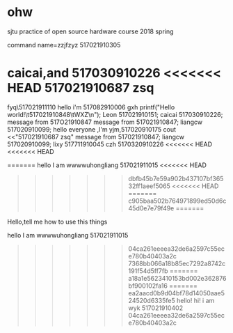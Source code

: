 # ohw
sjtu practice of open source hardware course 2018 spring

command
name=zzjfzyz
517021910305


caicai,and 517030910226
<<<<<<< HEAD
517021910687 zsq
=======


fyq\517021911110
hello  i'm 517082910006 gxh
printf("Hello world!\t517021910848\tWXZ\n");
Leon 517021910151;
caicai 517030910226;
message from 517O21910847
message from 517021910847;
liangcw 517020910099;
hello everyone ,l'm yjm,517020910175
cout <<"517021910687 zsq"
message from 517021910847;
liangcw 517020910099;
lixy 517711910045
czh 5170320910226
<<<<<<< HEAD
<<<<<<< HEAD

=======
hello I am wwwwuhongliang 517021911015
<<<<<<< HEAD
>>>>>>> dbfb45b7e59a902b437107bf36532ff1aeef5065
<<<<<<< HEAD
=======
>>>>>>> c905baa502b764971899ed50d6c45d0e7e79f49e
=======

Hello,tell me how to use this things


hello I am wwwwuhongliang 517021911015

>>>>>>> 04ca261eeeea32de6a2597c55ece780b40403a2c
>>>>>>> 7368bb066a18b85ec7292a8742c191f54d5ff7fb
=======
>>>>>>> a18a1e5623410153bd002e362876bf900102fa16
=======
>>>>>>> ea2aacd0b9d04bf78d14050aae524520d6335fe5
hello!
hi! i am wyk 517021910402
>>>>>>> 04ca261eeeea32de6a2597c55ece780b40403a2c
